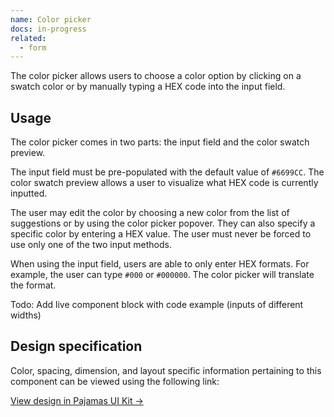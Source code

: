 ```yaml
---
name: Color picker
docs: in-progress
related:
  - form
---
```


The color picker allows users to choose a color option by clicking on a swatch color or by manually typing a HEX code into the input field.

## Usage

The color picker comes in two parts: the input field and the color swatch preview. 

The input field must be pre-populated with the default value of `#6699CC`. The color swatch preview allows a user to visualize what HEX code is currently inputted.

The user may edit the color by choosing a new color from the list of suggestions or by using the color picker popover. They can also specify a specific color by entering a HEX value. The user must never be forced to use only one of the two input methods.

When using the input field, users are able to only enter HEX formats. For example, the user can type `#000` or `#000000`. The color picker will translate the format.

Todo: Add live component block with code example (inputs of different widths)

## Design specification

Color, spacing, dimension, and layout specific information pertaining to this component can be viewed using the following link:

[View design in Pajamas UI Kit →]()

